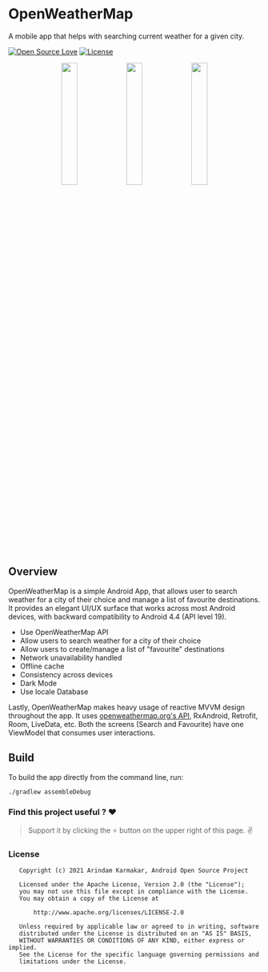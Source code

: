 # OpenWeatherMap
A mobile app that helps with searching current weather for a given city.

[![Open Source Love](https://badges.frapsoft.com/os/v1/open-source.svg?v=102)](https://opensource.org/licenses/Apache-2.0)
[![License](https://img.shields.io/badge/license-Apache%202.0-blue.svg)](LICENSE)

<p align="center">
  <img width="25%" src="https://github.com/porwalshweta24/OpenWeatherMap/raw/main/screenshots/search_cached.png?raw=true">
  <img width="25%" src="https://github.com/porwalshweta24/OpenWeatherMap/raw/main/screenshots/search_result.png?raw=true">
  <img width="25%" src="https://github.com/porwalshweta24/OpenWeatherMap/raw/main/screenshots/manage_favourite.png?raw=true">
</p>

## Overview

OpenWeatherMap is a simple Android App, that allows user to search weather for a city of their
choice and manage a list of favourite destinations. It provides an elegant UI/UX surface 
that works across most Android devices, with backward compatibility to Android 4.4 (API level 19).

- Use OpenWeatherMap API
- Allow users to search weather for a city of their choice
- Allow users to create/manage a list of "favourite" destinations
- Network unavailability handled
- Offline cache
- Consistency across devices
- Dark Mode
- Use locale Database



Lastly, OpenWeatherMap makes heavy usage of reactive MVVM design throughout the app. It uses
[openweathermap.org's API](https://openweathermap.org/), RxAndroid, Retrofit, Room, 
LiveData, etc. Both the screens (Search and Favourite) have one ViewModel that consumes 
user interactions.

## Build

To build the app directly from the command line, run:
```sh
./gradlew assembleDebug
```

### Find this project useful ? :heart:
> Support it by clicking the :star:   button on the upper right of this page. :v:

### License

```
   Copyright (c) 2021 Arindam Karmakar, Android Open Source Project

   Licensed under the Apache License, Version 2.0 (the "License");
   you may not use this file except in compliance with the License.
   You may obtain a copy of the License at

       http://www.apache.org/licenses/LICENSE-2.0

   Unless required by applicable law or agreed to in writing, software
   distributed under the License is distributed on an "AS IS" BASIS,
   WITHOUT WARRANTIES OR CONDITIONS OF ANY KIND, either express or implied.
   See the License for the specific language governing permissions and
   limitations under the License.
```
